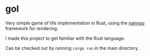 # gol

Very simple game of life implementation in Rust, using the [nannou](https://github.com/nannou-org/nannou) framework for rendering.

I made this project to get familiar with the Rust language.

Can be checked out by running `cargo run` in the main directory.
